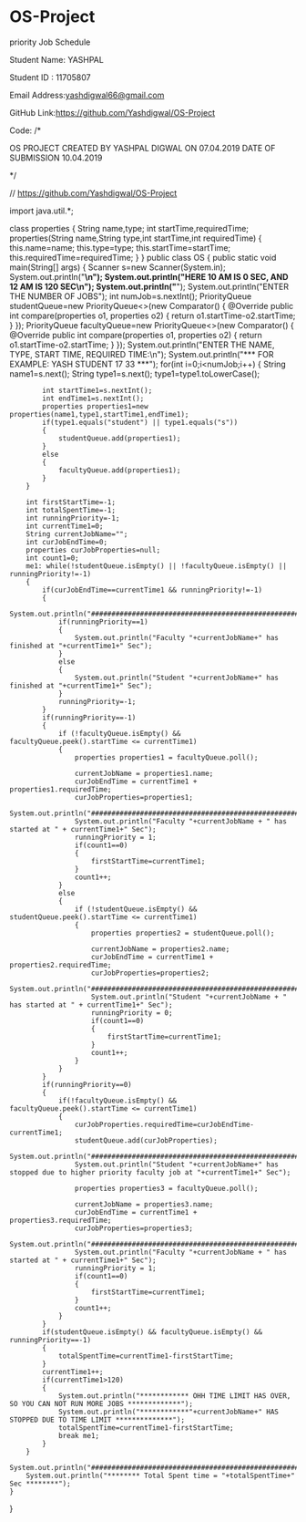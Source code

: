 # OS-Project
priority Job Schedule

Student Name: YASHPAL

Student ID : 11705807

Email Address:yashdigwal66@gmail.com

GitHub Link:https://github.com/Yashdigwal/OS-Project

Code:
/*

OS PROJECT CREATED BY YASHPAL DIGWAL
ON 07.04.2019
DATE OF SUBMISSION 10.04.2019

 */

// https://github.com/Yashdigwal/OS-Project

import java.util.*;

class properties
{
    String name,type;
    int startTime,requiredTime;
    properties(String name,String type,int startTime,int requiredTime)
    {
        this.name=name;
        this.type=type;
        this.startTime=startTime;
        this.requiredTime=requiredTime;
    }
}
public class OS
{
    public static void main(String[] args)
    {
        Scanner s=new Scanner(System.in);
        System.out.println("********************************************************\n");
        System.out.println("HERE 10 AM IS 0 SEC, AND 12 AM IS 120 SEC\n");
        System.out.println("********************************************************");
        System.out.println("ENTER THE NUMBER OF JOBS");
        int numJob=s.nextInt();
        PriorityQueue<properties> studentQueue=new PriorityQueue<>(new Comparator<properties>() {
            @Override
            public int compare(properties o1, properties o2) {
                return o1.startTime-o2.startTime;
            }
        });
        PriorityQueue<properties> facultyQueue=new PriorityQueue<>(new Comparator<properties>() {
            @Override
            public int compare(properties o1, properties o2) {
                return o1.startTime-o2.startTime;
            }
        });
        System.out.println("ENTER THE NAME, TYPE, START TIME, REQUIRED TIME:\n");
        System.out.println("*** FOR EXAMPLE: YASH STUDENT 17 33 ***");
        for(int i=0;i<numJob;i++)
        {
            String name1=s.next();
            String type1=s.next();
            type1=type1.toLowerCase();

            int startTime1=s.nextInt();
            int endTime1=s.nextInt();
            properties properties1=new properties(name1,type1,startTime1,endTime1);
            if(type1.equals("student") || type1.equals("s"))
            {
                studentQueue.add(properties1);
            }
            else
            {
                facultyQueue.add(properties1);
            }
        }

        int firstStartTime=-1;
        int totalSpentTime=-1;
        int runningPriority=-1;
        int currentTime1=0;
        String currentJobName="";
        int curJobEndTime=0;
        properties curJobProperties=null;
        int count1=0;
        me1: while(!studentQueue.isEmpty() || !facultyQueue.isEmpty() || runningPriority!=-1)
        {
            if(curJobEndTime==currentTime1 && runningPriority!=-1)
            {
                System.out.println("##################################################################################");
                if(runningPriority==1)
                {
                    System.out.println("Faculty "+currentJobName+" has finished at "+currentTime1+" Sec");
                }
                else
                {
                    System.out.println("Student "+currentJobName+" has finished at "+currentTime1+" Sec");
                }
                runningPriority=-1;
            }
            if(runningPriority==-1)
            {
                if (!facultyQueue.isEmpty() && facultyQueue.peek().startTime <= currentTime1)
                {
                    properties properties1 = facultyQueue.poll();

                    currentJobName = properties1.name;
                    curJobEndTime = currentTime1 + properties1.requiredTime;
                    curJobProperties=properties1;
                    System.out.println("##################################################################################");
                    System.out.println("Faculty "+currentJobName + " has started at " + currentTime1+" Sec");
                    runningPriority = 1;
                    if(count1==0)
                    {
                        firstStartTime=currentTime1;
                    }
                    count1++;
                }
                else
                {
                    if (!studentQueue.isEmpty() && studentQueue.peek().startTime <= currentTime1)
                    {
                        properties properties2 = studentQueue.poll();

                        currentJobName = properties2.name;
                        curJobEndTime = currentTime1 + properties2.requiredTime;
                        curJobProperties=properties2;
                        System.out.println("##################################################################################");
                        System.out.println("Student "+currentJobName + " has started at " + currentTime1+" Sec");
                        runningPriority = 0;
                        if(count1==0)
                        {
                            firstStartTime=currentTime1;
                        }
                        count1++;
                    }
                }
            }
            if(runningPriority==0)
            {
                if(!facultyQueue.isEmpty() && facultyQueue.peek().startTime <= currentTime1)
                {
                    curJobProperties.requiredTime=curJobEndTime-currentTime1;
                    studentQueue.add(curJobProperties);
                    System.out.println("##################################################################################");
                    System.out.println("Student "+currentJobName+" has stopped due to higher priority faculty job at "+currentTime1+" Sec");

                    properties properties3 = facultyQueue.poll();

                    currentJobName = properties3.name;
                    curJobEndTime = currentTime1 + properties3.requiredTime;
                    curJobProperties=properties3;
                    System.out.println("##################################################################################");
                    System.out.println("Faculty "+currentJobName + " has started at " + currentTime1+" Sec");
                    runningPriority = 1;
                    if(count1==0)
                    {
                        firstStartTime=currentTime1;
                    }
                    count1++;
                }
            }
            if(studentQueue.isEmpty() && facultyQueue.isEmpty() && runningPriority==-1)
            {
                totalSpentTime=currentTime1-firstStartTime;
            }
            currentTime1++;
            if(currentTime1>120)
            {
                System.out.println("************ OHH TIME LIMIT HAS OVER, SO YOU CAN NOT RUN MORE JOBS *************");
                System.out.println("************"+currentJobName+" HAS STOPPED DUE TO TIME LIMIT **************");
                totalSpentTime=currentTime1-firstStartTime;
                break me1;
            }
        }
        System.out.println("##################################################################################");
        System.out.println("******** Total Spent time = "+totalSpentTime+" Sec ********");
    }
}

